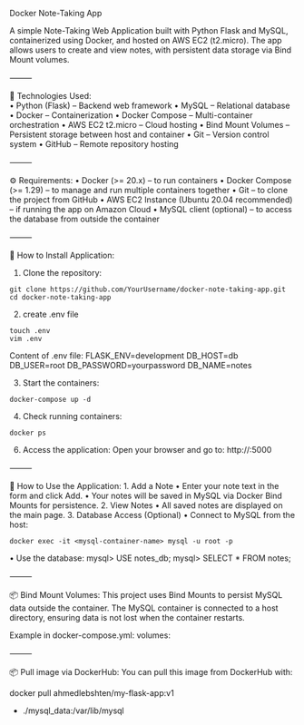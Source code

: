 Docker Note-Taking App

A simple Note-Taking Web Application built with Python Flask and MySQL, containerized using Docker, and hosted on AWS EC2 (t2.micro).
The app allows users to create and view notes, with persistent data storage via Bind Mount volumes.

⸻

📌 Technologies Used:  
	•	Python (Flask) – Backend web framework
	•	MySQL – Relational database
	•	Docker – Containerization
	•	Docker Compose – Multi-container orchestration
	•	AWS EC2 t2.micro – Cloud hosting
	•	Bind Mount Volumes – Persistent storage between host and container
    •   Git – Version control system
    •   GitHub – Remote repository hosting

⸻

⚙️ Requirements:
    • Docker (>= 20.x) – to run containers
    • Docker Compose (>= 1.29) – to manage and run multiple containers together
    • Git – to clone the project from GitHub
    • AWS EC2 Instance (Ubuntu 20.04 recommended) – if running the app on Amazon Cloud
    • MySQL client (optional) – to access the database from outside the container

⸻

🚀 How to Install Application:
 1.	Clone the repository:
 ```
git clone https://github.com/YourUsername/docker-note-taking-app.git
cd docker-note-taking-app
```
 2.	create .env file
```
touch .env 
vim .env
````
Content of .env file:
FLASK_ENV=development
DB_HOST=db
DB_USER=root
DB_PASSWORD=yourpassword
DB_NAME=notes

 3.	Start the containers:
```
docker-compose up -d
```
 4.	Check running containers:
```
docker ps
```
 6.	Access the application:
Open your browser and go to:
http://<your-ec2-public-ip>:5000

⸻

📂 How to Use the Application:
	1.	Add a Note
	•	Enter your note text in the form and click Add.
	•	Your notes will be saved in MySQL via Docker Bind Mounts for persistence.
	2.	View Notes
	•	All saved notes are displayed on the main page.
	3.	Database Access (Optional)
	•	Connect to MySQL from the host:
 ```
docker exec -it <mysql-container-name> mysql -u root -p
 ```
   • Use the database:
mysql> USE notes_db;
mysql> SELECT * FROM notes;

⸻

📦 Bind Mount Volumes:
This project uses Bind Mounts to persist MySQL data outside the container.
The MySQL container is connected to a host directory, ensuring data is not lost when the container restarts.

Example in docker-compose.yml:
volumes:

⸻

📦 Pull image via DockerHub:
You can pull this image from DockerHub with:

docker pull ahmedlebshten/my-flask-app:v1


  - ./mysql_data:/var/lib/mysql

